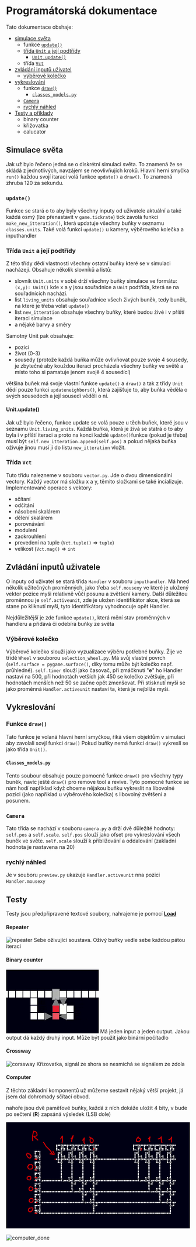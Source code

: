 # Programátorská dokumentace 
Tato dokumentace obshaje: 
- [simulace světa](#simulace-světa)
  - funkce [`update()`](#update)
  - [třída `Unit` a její podtřídy](#třída-unit-a-její-podtřídy)
    - [`Unit.update()`](#unitupdate)
  - třída [`Vct`](#třída-vct)
- [zvládání inputů uživatel](#zvládání-inputů-uživatele)
  - [výběrové kolečko](#výběrové-kolečko)
- [vykreslování](#vykreslování)
  - funkce [`draw()`](#funkce-draw)
    - [`classes_models.py`](#classes_modelspy)
  - [`Camera`](#camera)
  - [rychlý náhled](#rychlý-náhled)
- [Testy a příklady](#testy) 
  - binary counter
  - křižovatka 
  - calucator 
  
## Simulace světa
Jak už bylo řečeno jedná se o diskrétní simulaci světa. To znamená že se skládá z jednotlivých, navzájem se neovlivňujích kroků. 
Hlavní herní smyčka `run()` každou svojí itarací volá funkce `update()` a `draw()`. To znamená zhruba 120 za sekundu.

### `update()`
Funkce se stará o to aby byly všechny inputy od uživatele aktuální a také každá osmý (lze přenastavit v `game.tickrate`) tick zavolá funkci `make_new_itteration()`, která updatuje všechny buňky v seznamu `classes.units`.
Také volá funkci `update()` u kamery, výběrového kolečka a inputhandler

### Třída `Unit` a její podtřídy
Z této třídy dědí vlastnosti všechny ostatní buňky které se v simulaci nacházejí. 
Obsahuje několik slovníků a listů:
- slovník `Unit.units` v sobě drží všechny buňky simulace ve formátu: `(x,y): Unit()` kde x a y jsou souřadnice a `Unit` podtřída, která se na souřadnících nachází.
- list `living_units` obsahuje souřadnice všech živých buněk, tedy buněk, na které je třeba volat `update()`
- list `new_itteration` obsahuje všechny buňky, které budou živé i v příští iteraci simulace
- a nějaké barvy a směry

Samotný Unit pak obsahuje:
- pozici
- život (0-3)
- sousedy (protože každá buňka může ovlivňovat pouze svoje 4 sousedy, je zbytečné aby kouždou iteraci procházela všechny buňky ve světě a místo toho si pamatuje jenom svojě 4 sousedící)

většina buňek má svoje vlastní funkce `update()` a `draw()` a tak z třídy `Unit` dědí pouze funkci `updateneighbors()`, která  zajišťuje to, aby buňka věděla o svých sousedech a její sousedi věděli o ní.

#### Unit.update()
Jak už bylo řečeno, funkce update se volá pouze u těch buňek, které jsou v seznamu `Unit.living_units`.
Každá buňka, která je živá se statrá o to aby byla i v příští iteraci a proto na konci každé `update()`funkce (pokud je třeba) musí být `self.new_itteration.append(self.pos)`
a pokud nějaká buňka oživuje jinou musí jí do listu `new_itteration` vložit.

### Třída `Vct`
Tuto třídu nalezneme v souboru `vector.py`. Jde o dvou dimensionální vectory. Každý vector má složku x a y, těmito složkami se také incializuje.
Implementované operace s vektory:
- sčítaní
- odčítání
- násobení skalárem
- dělení skalárem 
- porovnávání 
- modulení 
- zaokrouhlení 
- prevedení na tuple (`Vct.tuple()` => `tuple`)
- velikost (`Vct.mag()` => `int`

## Zvládání inputů uživatele 
O inputy od uživatel se stará třída `Handler` v souboru `inputhandler`.
Má hned několik užitečných proměnných, jako třeba `self.mousexy` ve které je uložený vektor pozice myši relativně vůči posunu a zvětšení kamery.
Další důležitou proměnnou je `self.activeunit`, zde je uložen identifikátor akce, která se stane po kliknutí myši, tyto identifikátory vyhodnocuje opět Handler.

Nejdůležitější je zde funkce `update()`, která mění stav proměnných v handleru a přidává či odebírá buňky ze světa

### Výběrové kolečko
Výběrové kolečko slouži jako vyzualizace výběru potřebné buňky. Žije ve třidě `Wheel` v souborou `selection_wheel.py`.
Má svůj vlastní povrch (`self.surface = pygame.surface()`, díky tomu může být kolečko např. průhledné).
`self.timer` slouží jako časovač, při zmáčknutí "**e**" ho Handler nastaví na 500, při hodnotách vetších jak 450 se kolečko zvětšuje, při hodnotách menších než 50 se začne opět zmenšovat.
Při stisknutí myši se jako proměnná `Handler.activeunit` nastaví ta, která je nejblíže myši. 

## Vykreslování 
### Funkce `draw()`
Tato funkce je volaná hlavní herní smyčkou, říká všem objektům v simulaci aby zavolali sovjí funkci `draw()`
Pokud buňky nemá funkci `draw()` vykreslí se jako třída `Unit()`.
#### `Classes_models.py`
Tento soubour obsahuje pouze pomocné funkce `draw()` pro všechny typy buněk, navíc ještě `draw()` pro remove tool a revive.
Tyto pomocné funkce se nám hodí například když chceme nějakou buňku vykreslit na libovolné pozici (jako napřiklad u výběrového kolečka) s libovolný zvětšení a posunem.
### `Camera`
Tato třída se nachází v souboru `camera.py` a drží dvě důležíté hodnoty:  `self.pos` a `self.scale`.
`self.pos` slouží jako ofset pro vykreslování všech buněk ve světe. `self.scale` slouží k přibližování a oddalování (zakladní hodnota je nastavena na 20)
### rychlý náhled
Je v souboru `preview.py` ukazuje `Handler.activeunit` nna pozici `Handler.mousexy`

## Testy
Testy jsou předpřipravené textové soubory, nahrajeme je pomocí [**Load**](Logic-Board/README.md#load)
#### Repeater
![repeater](pics/repeater.gif)
Sebe oživující soustava. Oživý buňky vedle sebe každou pátou iteraci
#### Binary counter
![binary](pics/binary.gif)
Má jeden input a jeden output. Jakou output dá každý druhý input. Může být použit jako binární počítadlo
#### Crossway
![corssway](pics/crossway.gif)
Křizovatka, signál ze shora se nesmíchá se signálem ze zdola
#### Computer
Z těchto základní komponentů už můžeme sestavit nějaký větší projekt, já jsem dal dohromady sčítací obvod.

nahoře jsou dvě paměťové buňky, každá z ních dokáže uložit 4 bity, v bude po sečtení (**R**) zapsáná výsledek (LSB dole)

![computer](pics/computer.png)

![computer_done](pics/computer_done.gif)



